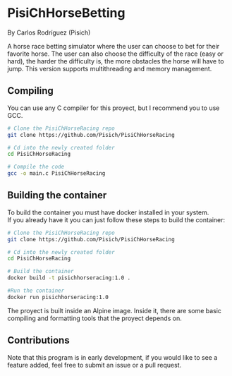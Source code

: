 # PisiChHorseBetting
By Carlos Rodríguez (Pisich)

A horse race betting simulator where the user can choose to bet for their favorite horse. The user can also choose the difficulty of the race (easy or hard), the harder the difficulty is, the more obstacles the horse will have to jump. This version supports multithreading and memory management.

## Compiling
You can use any C compiler for this proyect, but I recommend you to use GCC.
```bash
# Clone the PisiChHorseRacing repo
git clone https://github.com/Pisich/PisiChHorseRacing

# Cd into the newly created folder
cd PisiChHorseRacing

# Compile the code
gcc -o main.c PisiChHorseRacing
```
## Building the container
To build the container you must have docker installed in your system.</br>
If you already have it you can just follow these steps to build the container:
```bash
# Clone the PisiChHorseRacing repo
git clone https://github.com/Pisich/PisiChHorseRacing

# Cd into the newly created folder
cd PisiChHorseRacing

# Build the container
docker build -t pisichhorseracing:1.0 .

#Run the container
docker run pisichhorseracing:1.0
```
The proyect is built inside an Alpine image. Inside it, there are some basic compiling and formatting tools that the proyect depends on.
## Contributions
Note that this program is in early development, if you would like to see a feature added, feel free to submit an issue or a pull request.
